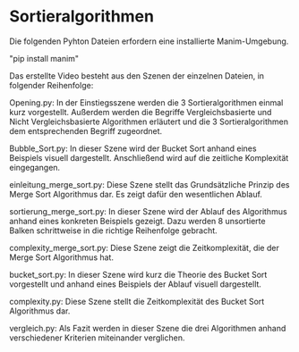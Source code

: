 # Sortieralgorithmen
Die folgenden Pyhton Dateien erfordern eine installierte Manim-Umgebung.

"pip install manim"

Das erstellte Video besteht aus den Szenen der einzelnen Dateien, in folgender Reihenfolge:

Opening.py:
In der Einstiegsszene werden die 3 Sortieralgorithmen einmal kurz vorgestellt. 
Außerdem werden die Begriffe Vergleichsbasierte und Nicht Vergleichsbasierte Algorithmen erläutert und die 3 Sortieralgorithmen dem entsprechenden Begriff zugeordnet.

Bubble_Sort.py:
In dieser Szene wird der Bucket Sort anhand eines Beispiels visuell dargestellt. 
Anschließend wird auf die zeitliche Komplexität eingegangen.

einleitung_merge_sort.py:
Diese Szene stellt das Grundsätzliche Prinzip des Merge Sort Algorithmus dar.
Es zeigt dafür den wesentlichen Ablauf.

sortierung_merge_sort.py:
In dieser Szene wird der Ablauf des Algorithmus anhand eines konkreten Beispiels gezeigt.
Dazu werden 8 unsortierte Balken schrittweise in die richtige Reihenfolge gebracht.


complexity_merge_sort.py:
Diese Szene zeigt die Zeitkomplexität, die der Merge Sort Algorithmus hat.

bucket_sort.py: 
In dieser Szene wird kurz die Theorie des Bucket Sort vorgestellt und anhand eines Beispiels der Ablauf visuell dargestellt.


complexity.py:
Diese Szene stellt die Zeitkomplexität des Bucket Sort Algorithmus dar.

vergleich.py:
Als Fazit werden in dieser Szene die drei Algorithmen anhand verschiedener Kriterien miteinander verglichen.
